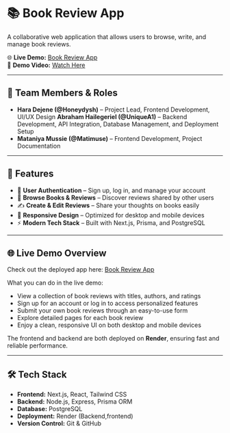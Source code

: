 # 📚 Book Review App

A collaborative web application that allows users to browse, write, and manage book reviews.

🌐 **Live Demo:** [Book Review App](https://book-review-app-11.onrender.com)  
🎥 **Demo Video:** [Watch Here](https://book-review-app-11.onrender.com)

---

## 👥 Team Members & Roles

- **Hara Dejene (@Honeydysh)** – Project Lead, Frontend Development, UI/UX Design
  **Abraham Hailegeriel (@UniqueA1)** – Backend Development, API Integration, Database Management, and Deployment Setup
- **Mataniya Mussie (@Matimuse)** – Frontend Development, Project Documentation

---

## 🚀 Features

- 🔐 **User Authentication** – Sign up, log in, and manage your account
- 📖 **Browse Books & Reviews** – Discover reviews shared by other users
- ✍️ **Create & Edit Reviews** – Share your thoughts on books easily
- 📱 **Responsive Design** – Optimized for desktop and mobile devices
- ⚡ **Modern Tech Stack** – Built with Next.js, Prisma, and PostgreSQL

---

## 🌐 Live Demo Overview

Check out the deployed app here: [Book Review App](https://book-review-app-11.onrender.com)

What you can do in the live demo:

- View a collection of book reviews with titles, authors, and ratings
- Sign up for an account or log in to access personalized features
- Submit your own book reviews through an easy-to-use form
- Explore detailed pages for each book review
- Enjoy a clean, responsive UI on both desktop and mobile devices

The frontend and backend are both deployed on **Render**, ensuring fast and reliable performance.

---

## 🛠️ Tech Stack

- **Frontend:** Next.js, React, Tailwind CSS
- **Backend:** Node.js, Express, Prisma ORM
- **Database:** PostgreSQL
- **Deployment:** Render (Backend,frontend)
- **Version Control:** Git & GitHub
